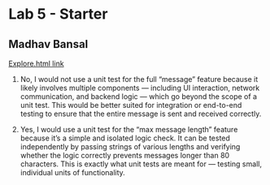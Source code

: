 # Lab 5 - Starter
## Madhav Bansal

[Explore.html link](https://madhav182003.github.io/Lab5_Starter/expose.html)

1. No, I would not use a unit test for the full “message” feature because it likely involves multiple components — including UI interaction, network communication, and backend logic — which go beyond the scope of a unit test. This would be better suited for integration or end-to-end testing to ensure that the entire message is sent and received correctly.

2. Yes, I would use a unit test for the “max message length” feature because it’s a simple and isolated logic check. It can be tested independently by passing strings of various lengths and verifying whether the logic correctly prevents messages longer than 80 characters. This is exactly what unit tests are meant for — testing small, individual units of functionality.
